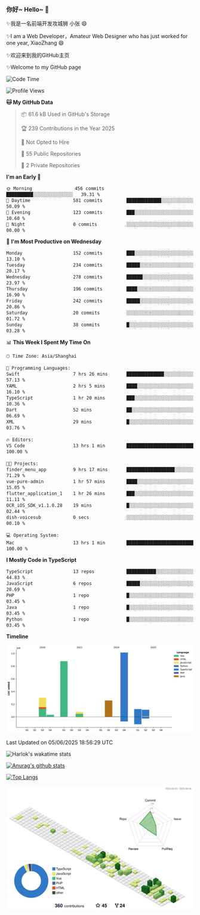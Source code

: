 ### 你好~ Hello~ 👋

✨我是一名前端开发攻城狮 小张 😄

✨I am a Web Developer，Amateur Web Designer who has just worked for one year, XiaoZhang 😄

✨欢迎来到我的GitHub主页

✨Welcome to my GitHub page
<!--
**7148505/7148505** is a ✨ _special_ ✨ repository because its `README.md` (this file) appears on your GitHub profile.

Here are some ideas to get you started:

- 🔭 I’m currently working on ...
- 🌱 I’m currently learning ...
- 👯 I’m looking to collaborate on ...
- 🤔 I’m looking for help with ...
- 💬 Ask me about ...
- 📫 How to reach me: ...
- 😄 Pronouns: ...
- ⚡ Fun fact: ...
-->

<!--START_SECTION:waka-->
![Code Time](http://img.shields.io/badge/Code%20Time-2%2C688%20hrs%2057%20mins-blue)

![Profile Views](http://img.shields.io/badge/Profile%20Views-0-blue)

**🐱 My GitHub Data** 

> 📦 61.6 kB Used in GitHub's Storage 
 > 
> 🏆 239 Contributions in the Year 2025
 > 
> 🚫 Not Opted to Hire
 > 
> 📜 55 Public Repositories 
 > 
> 🔑 2 Private Repositories 
 > 
**I'm an Early 🐤** 

```text
🌞 Morning                456 commits         ██████████░░░░░░░░░░░░░░░   39.31 % 
🌆 Daytime                581 commits         █████████████░░░░░░░░░░░░   50.09 % 
🌃 Evening                123 commits         ███░░░░░░░░░░░░░░░░░░░░░░   10.60 % 
🌙 Night                  0 commits           ░░░░░░░░░░░░░░░░░░░░░░░░░   00.00 % 
```
📅 **I'm Most Productive on Wednesday** 

```text
Monday                   152 commits         ███░░░░░░░░░░░░░░░░░░░░░░   13.10 % 
Tuesday                  234 commits         █████░░░░░░░░░░░░░░░░░░░░   20.17 % 
Wednesday                278 commits         ██████░░░░░░░░░░░░░░░░░░░   23.97 % 
Thursday                 196 commits         ████░░░░░░░░░░░░░░░░░░░░░   16.90 % 
Friday                   242 commits         █████░░░░░░░░░░░░░░░░░░░░   20.86 % 
Saturday                 20 commits          ░░░░░░░░░░░░░░░░░░░░░░░░░   01.72 % 
Sunday                   38 commits          █░░░░░░░░░░░░░░░░░░░░░░░░   03.28 % 
```


📊 **This Week I Spent My Time On** 

```text
🕑︎ Time Zone: Asia/Shanghai

💬 Programming Languages: 
Swift                    7 hrs 26 mins       ██████████████░░░░░░░░░░░   57.13 % 
YAML                     2 hrs 5 mins        ████░░░░░░░░░░░░░░░░░░░░░   16.10 % 
TypeScript               1 hr 20 mins        ███░░░░░░░░░░░░░░░░░░░░░░   10.36 % 
Dart                     52 mins             ██░░░░░░░░░░░░░░░░░░░░░░░   06.69 % 
XML                      29 mins             █░░░░░░░░░░░░░░░░░░░░░░░░   03.76 % 

🔥 Editors: 
VS Code                  13 hrs 1 min        █████████████████████████   100.00 % 

🐱‍💻 Projects: 
finder_menu_app          9 hrs 17 mins       ██████████████████░░░░░░░   71.29 % 
vue-pure-admin           1 hr 57 mins        ████░░░░░░░░░░░░░░░░░░░░░   15.05 % 
flutter_application_1    1 hr 26 mins        ███░░░░░░░░░░░░░░░░░░░░░░   11.11 % 
OCR_iOS_SDK_v1.1.0.28    19 mins             █░░░░░░░░░░░░░░░░░░░░░░░░   02.44 % 
dish-voicesub            0 secs              ░░░░░░░░░░░░░░░░░░░░░░░░░   00.10 % 

💻 Operating System: 
Mac                      13 hrs 1 min        █████████████████████████   100.00 % 
```

**I Mostly Code in TypeScript** 

```text
TypeScript               13 repos            ███████████░░░░░░░░░░░░░░   44.83 % 
JavaScript               6 repos             █████░░░░░░░░░░░░░░░░░░░░   20.69 % 
PHP                      1 repo              █░░░░░░░░░░░░░░░░░░░░░░░░   03.45 % 
Java                     1 repo              █░░░░░░░░░░░░░░░░░░░░░░░░   03.45 % 
Python                   1 repo              █░░░░░░░░░░░░░░░░░░░░░░░░   03.45 % 
```



**Timeline**

![Lines of Code chart](https://raw.githubusercontent.com/littleCareless/littleCareless/master/assets/bar_graph.png)


 Last Updated on 05/06/2025 18:56:29 UTC
<!--END_SECTION:waka-->
![Harlok's wakatime stats](https://github-readme-stats.vercel.app/api/wakatime?username=littleCareless)

[![Anurag's github stats](https://github-readme-stats.vercel.app/api?username=littleCareless)](https://github.com/anuraghazra/github-readme-stats)

[![Top Langs](https://github-readme-stats.vercel.app/api/top-langs/?username=littleCareless&layout=compact)](https://github.com/anuraghazra/github-readme-stats)

![](./profile-3d-contrib/profile-green-animate.svg)
